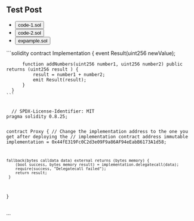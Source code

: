 ## Test Post

<div class="tab-container">
<ul class="nav nav-pills mb-3" id="pills-tab" role="tablist">
  <li class="nav-item" role="presentation">
    <button class="nav-link active" id="pills-home-tab" data-bs-toggle="pill" data-bs-target="#pills-home" type="button" role="tab">code-1.sol</button>
  </li>
  <li class="nav-item" role="presentation">
    <button class="nav-link" id="pills-profile-tab" data-bs-toggle="pill" data-bs-target="#pills-profile" type="button" role="tab">code-2.sol</button>
  </li>
  <li class="nav-item" role="presentation">
    <button class="nav-link" id="pills-contact-tab" data-bs-toggle="pill" data-bs-target="#pills-contact" type="button" role="tab">expample.sol</button>
  </li>
</ul>
<div class="tab-content" id="pills-tabContent">
  <div class="tab-pane fade show active" id="pills-home" role="tabpanel">
   ```solidity
      contract Implementation {
          event Result(uint256 newValue);

          function addNumbers(uint256 number1, uint256 number2) public returns (uint256 result ) {
              result = number1 + number2;
              emit Result(result);
          }
      }
    ```
</div>
  <div class="tab-pane fade" id="pills-profile" role="tabpanel">
  <pre><code class="language-solidity">
  // SPDX-License-Identifier: MIT
pragma solidity 0.8.25;

contract Proxy {
    // Change the implementation address to the one you get after deploying the
    // implementation contract
    address immutable implementation = 0x44fE319Fc0C2d3e09F9a86AF94eEabB6173A1d58;

    fallback(bytes calldata data) external returns (bytes memory) {
        (bool success, bytes memory result) = implementation.delegatecall(data);
        require(success, "Delegatecall failed");
        return result;
     }
}</code></pre></div>
  <div class="tab-pane fade" id="pills-contact" role="tabpanel">...</div>
</div>
</div>
